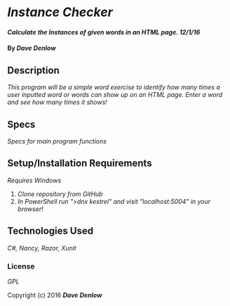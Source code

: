 # _Instance Checker_

#### _Calculate the Instances of given words in an HTML page. 12/1/16_

#### By _**Dave Denlow**_

## Description

_This program will be a simple word exercise to identify how many times a user inputted word or words can show up on an HTML page. Enter a word and see how many times it shows!_

## Specs

_Specs for main program functions_


## Setup/Installation Requirements

*Requires Windows*

1. _Clone repository from GitHub_
2. _In PowerShell run ">dnx kestrel" and visit "localhost:5004" in your browser!_

## Technologies Used

_C#, Nancy, Razor, Xunit_

### License

*GPL*

Copyright (c) 2016 **_Dave Denlow_**
